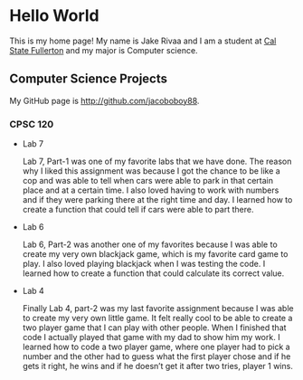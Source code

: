 # Hello World

This is my home page! My name is Jake Rivaa and I am a student at [Cal State Fullerton](http://www.fullerton.edu/) and my major is Computer science.

## Computer Science Projects

My GitHub page is http://github.com/jacoboboy88.

### CPSC 120

* Lab 7

    Lab 7, Part-1 was one of my favorite labs that we have done. The reason why I liked this assignment was because I got the chance to be like a cop and was able to tell when cars were able to park in that certain place and at a certain time. I also loved having to work with numbers and if they were parking there at the right time and day. I learned how to create a function that could tell if cars were able to part there.

* Lab 6

    Lab 6, Part-2 was another one of my favorites because I was able to create my very own blackjack game, which is my favorite card game to play. I also loved playing blackjack when I was testing the code. I learned how to create a function that could calculate its correct value.

* Lab 4

    Finally Lab 4, part-2 was my last favorite assignment because I was able to create my very own little game. It felt really cool to be able to create a two player game that I can play with other people. When I finished that code I actually played that game with my dad to show him my work. I learned how to code a two player game, where one player had to pick a number and the other had to guess what the first player chose and if he gets it right, he wins and if he doesn’t get it after two tries, player 1 wins. 




